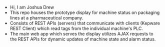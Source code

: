 - Hi, I am Joshua Drew
- This repo houses the prototype display for machine status on packaging lines at a pharmaceutical company. 
- Consists of REST APIs (servers) that communicate with clients (Kepware REST Client) which read tags from the individual machine's PLC.
- The main web app which serves the display utilizes AJAX requests to the REST APIs for dynamic updates of machine state and alarm status. 

<!---
jodreq/jodreq is a ✨ special ✨ repository because its `README.md` (this file) appears on your GitHub profile.
You can click the Preview link to take a look at your changes.
--->
